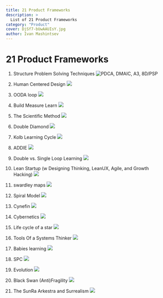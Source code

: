 ```yaml
---
title: 21 Product Frameworks
description: >
  List of 21 Product Frameworks
category: "Product"
cover: DjSf7-bUwAAUIsY.jpg
author: Ivan Mashintsev
---
```


# 21 Product Frameworks

1) Structure Problem Solving Techniques
![PDCA, DMAIC, A3, 8D/PSP](DjSf7-bUwAAUIsY.jpg)

2) Human Centered Design
![](DjSf-WEVAAE9HRG.jpg)

3) OODA loop
![](DjSf-31UwAA_WVs.jpg)

4) Build Measure Learn
![](DjSf_XvU0AANzP8.jpg)

5) The Scientific Method
![](DjSgAO1UYAAqXK5.jpg)

6) Double Diamond
![](DjSgAyFU0AItl0I.jpg)

7) Kolb Learning Cycle
![](DjSgBLYVsAAWZ3w.jpg)

8) ADDIE
![](DjSgBn-U0AEcJJU.jpg)

9) Double vs. Single Loop Learning
![](DjSgCGYU8AAFs00.jpg)

10) Lean Startup (w Designing Thinking, LeanUX, Agile, and Growth Hacking)
![](DjSgCoSUUAArYw6.jpg)

11) swardley maps
![](DjSgETeVsAEgC3v.jpg)

12) Spiral Model
![](DjSgEwGUcAAvVd-.jpg)

13) Cynefin
![](DjSgFYWUcAAk_Kp.jpg)

14) Cybernetics
![](DjSgGHqUUAAkoBB.jpg)

15) Life cycle of a star
![](DjSgGjnVAAET4dS.jpg)

16) Tools Of a Systems Thinker
![](DjSgHDDUUAArWlx.jpg)

17) Babies learning
![](DjSgHZ-V4AA63lA.jpg)

18) SPC
![](DjSgHunVsAMRF1X.jpg)

19) Evolution
![](DjSgIJEVAAA8mks.jpg)

20) Black Swan (Anti)Fragility
![](DjSgIlfUUAEWGco.jpg)

21) The SunRa Arkestra and Surrealism
![](DjSgJGLVAAEHYyK.jpg)

